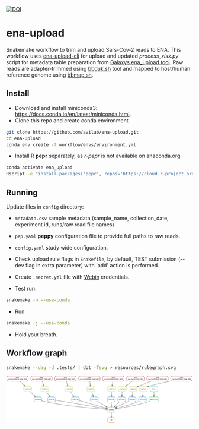 [![DOI](https://zenodo.org/badge/DOI/10.5281/zenodo.4574997.svg)](https://doi.org/10.5281/zenodo.4574997)

# ena-upload

Snakemake workflow to trim and upload Sars-Cov-2 reads to ENA. This workflow uses [ena-upload-cli](https://github.com/usegalaxy-eu/ena-upload-cli) for upload and updated *process_xlsx.py* script for metadata table preparation from [Galaxys ena_upload tool](https://github.com/galaxyproject/tools-iuc/tree/master/tools/ena_upload). Raw reads are adapter-trimmed using [bbduk.sh](https://jgi.doe.gov/data-and-tools/bbtools/bb-tools-user-guide/bbduk-guide/) tool and mapped to host/human reference genome using [bbmap.sh](https://jgi.doe.gov/data-and-tools/bbtools/bb-tools-user-guide/bbmap-guide/). 

## Install

- Download and install miniconda3: <https://docs.conda.io/en/latest/miniconda.html>.
- Clone this repo and create conda environment

```bash
git clone https://github.com/avilab/ena-upload.git
cd ena-upload
conda env create -f workflow/envs/environment.yml
```

- Install R **pepr** separately, as *r-pepr* is not available on anaconda.org.

```bash
conda activate ena_upload
Rscript -e "install.packages('pepr', repos='https://cloud.r-project.org/')"
```

## Running

Update files in `config` directory:

- `metadata.csv` sample metadata (sample_name, collection_date, experiment id, runs/raw read file names)

- `pep.yaml` **peppy** configuration file to provide full paths to raw reads.

- `config.yaml` study wide configuration.

- Check upload rule flags in `Snakefile`, by default, TEST submission (--dev flag in extra parameter) with 'add' action is performed.

- Create `.secret.yml` file with [Webin](https://www.ebi.ac.uk/ena/submit/sra/#home) credentials.

- Test run:

```bash
snakemake -n --use-conda
```

- Run:

```bash
snakemake -j --use-conda
```

- Hold your breath.

## Workflow graph

```bash
snakemake --dag -d .tests/ | dot -Tsvg > resources/rulegraph.svg
```

![rulegraph](resources/rulegraph.svg)
